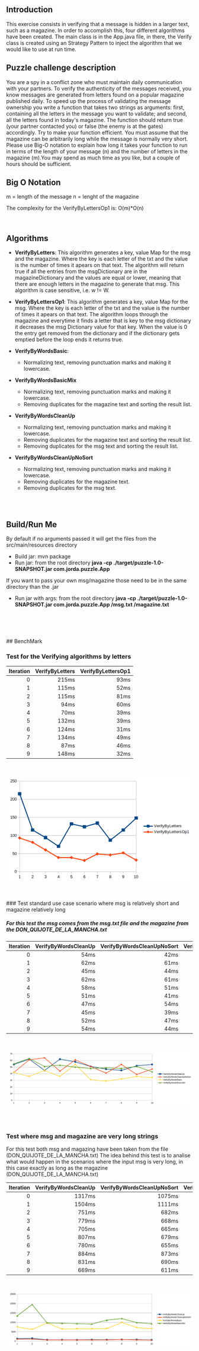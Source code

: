 
## Introduction
This exercise consists in verifying that a message is hidden in a larger text, such as a magazine. In order to accomplish this, four different algorithms have
been created. The main class is in the App.java file, in there, the Verify class is created using an Strategy Pattern to inject the algorithm that we would like to use at run time.
<br/>

## Puzzle challenge description
You are a spy in a conflict zone who must maintain daily communication with your partners. 
To verify the authenticity of the messages received, you know messages are generated from letters found on a popular magazine published daily. 
To speed up the process of validating the message ownership you write a function that takes two strings as arguments: first, containing all the
letters in the message you want to validate; and second, all the letters 
found in today's magazine.
The function should return true (your partner contacted you) or false 
(the enemy is at the gates) accordingly. 
Try to make your function efficient.  You must assume that the magazine can
be arbitrarily long while the message is normally very short.
Please use Big-O notation to explain how long it takes your function to run 
in terms of the length of your message (n) and the number of letters in the 
magazine (m).You may spend as much time as you like, but a couple of hours
should be sufficient.

## Big O Notation
m = length of the message
n = lenght of the magazine

The complexity for the VerifyByLettersOp1 is: O(m)*O(n)

<br/>

## Algorithms
* **VerifyByLetters**: 
    This algorithm generates a key, value Map for the msg and the magazine. Where the key is each letter of the
    txt and the value is the number of times it apears on that text.
    The algorithm will return true if all the entries from the msgDictionary are in the magazineDictionary and
    the values are equal or lower, meaning that there are enough letters in the magazine to generate that msg. 
    This algorithm is case sensitive, i.e. w != W.

* **VerifyByLettersOp1**: 
    This algorithm generates a key, value Map for the msg. Where the key is each letter of the
    txt and the value is the number of times it apears on that text.
    The algorithm loops through the magazine and everytime it finds a letter that is key to the msg
    dictionary it decreases the msg Dictionary value for that key. When the value is 0 the entry
    get removed from the dictionary and if the dictionary gets emptied before the loop ends it returns true.

* **VerifyByWordsBasic**: 
    * Normalizing text, removing punctuation marks and making it lowercase.

* **VerifyByWordsBasicMix**
    * Normalizing text, removing punctuation marks and making it lowercase.
    * Removing duplicates for the magazine text and sorting the result list.

* **VerifyByWordsCleanUp**
    * Normalizing text, removing punctuation marks and making it lowercase.
    * Removing duplicates for the magazine text and sorting the result list.
    * Removing duplicates for the msg text and sorting the result list.

* **VerifyByWordsCleanUpNoSort**
    * Normalizing text, removing punctuation marks and making it lowercase.
    * Removing duplicates for the magazine text.
    * Removing duplicates for the msg text.

<br/>
<br/>

## Build/Run Me
By default if no arguments passed it will get the files from the src/main/resources directory
* Build jar: mvn package
* Run jar: from the root directory **java -cp ./target/puzzle-1.0-SNAPSHOT.jar com.jorda.puzzle.App**

If you want to pass your own msg/magazine those need to be in the same directory than the .jar
* Run jar with args: from the root directory **java -cp ./target/puzzle-1.0-SNAPSHOT.jar com.jorda.puzzle.App /msg.txt /magazine.txt**

<br/>
<br/>

<br/>
<br/>
## BenchMark

### Test for the Verifying algorithms by letters

| Iteration  | VerifyByLetters | VerifyByLettersOp1
|------:|------:|------:|
| 0 | 215ms | 93ms |
| 1 | 115ms | 52ms |
| 2 | 115ms | 81ms |
| 3 | 94ms | 60ms |
| 4 | 70ms | 39ms |
| 5 | 132ms | 39ms |
| 6 | 124ms | 31ms |
| 7 | 134ms | 49ms |
| 8 | 87ms | 46ms |
| 9 | 148ms | 32ms |

<br><br>
![](test_letters.png)
<br/>

<br/>
<br/>
### Test standard use case scenario where msg is relatively short and magazine relatively long

##### For this test the msg comes from the msg.txt file and the magazine from the DON_QUIJOTE_DE_LA_MANCHA.txt

| Iteration  | VerifyByWordsCleanUp | VerifyByWordsCleanUpNoSort | VerifyByWordsBasic | VerifyByWordsBasicMix
|------:|------:|------:|------:|------:|
| 0 | 54ms | 42ms | 42ms | 55ms |
| 1 | 62ms | 61ms | 36ms | 63ms |
| 2 | 45ms | 44ms | 45ms | 51ms |
| 3 | 62ms | 61ms | 36ms | 53ms |
| 4 | 58ms | 51ms | 54ms | 50ms |
| 5 | 51ms | 41ms | 31ms | 48ms |
| 6 | 47ms | 54ms | 29ms | 49ms |
| 7 | 45ms | 39ms | 32ms | 48ms |
| 8 | 52ms | 47ms | 36ms | 51ms |
| 9 | 54ms | 44ms | 34ms | 43ms |

<br><br>
![](normal_use.png)
<br/>

<br/>
<br/>

### Test where msg and magazine are very long strings

For this test both msg and magazing have been taken from the file (DON_QUIJOTE_DE_LA_MANCHA.txt) The idea behind this test is to analise what would happen in the scenarios where the input msg is very long, in this case exactly as long as the magazine (DON_QUIJOTE_DE_LA_MANCHA.txt)

| Iteration   | VerifyByWordsCleanUp | VerifyByWordsCleanUpNoSort | VerifyByWordsBasic | VerifyByWordsBasicMix
|------:|------:|------:|------:|------:|
| 0 | 1317ms | 1075ms | 7577ms | 13468ms |
| 1 | 1504ms | 1111ms | 6246ms | 19490ms |
| 2 | 751ms | 682ms | 9754ms | 9699ms |
| 3 | 779ms | 668ms | 6461ms | 9510ms |
| 4 | 705ms | 665ms | 6576ms | 9345ms |
| 5 | 807ms | 679ms | 6562ms | 9124ms |
| 6 | 780ms | 655ms | 6684ms | 11211ms |
| 7 | 884ms | 873ms | 9922ms | 12025ms |
| 8 | 831ms | 690ms | 7233ms | 9867ms |
| 9 | 669ms | 611ms | 6595ms | 9278ms |

<br/>

![](large_use.png)

<br/>
<br/>
